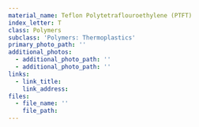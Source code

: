 ```yaml
---
material_name: Teflon Polytetraflouroethylene (PTFT)
index_letter: T
class: Polymers
subclass: 'Polymers: Thermoplastics'
primary_photo_path: ''
additional_photos:
  - additional_photo_path: ''
  - additional_photo_path: ''
links:
  - link_title: 
    link_address: 
files:
  - file_name: ''
    file_path: 
---
```


